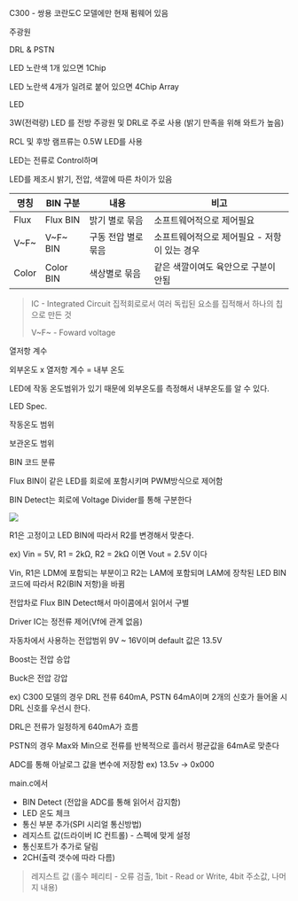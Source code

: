 C300 - 쌍용 코란도C 모델에만 현재 펌웨어 있음

주광원

DRL & PSTN

LED 노란색 1개 있으면 1Chip

LED 노란색 4개가 일려로 붙어 있으면 4Chip Array



LED

3W(전력량) LED 를 전방 주광원 및 DRL로 주로 사용 (밝기 만족을 위해 와트가 높음)

RCL 및 후방 램프류는 0.5W LED를 사용

LED는 전류로 Control하며

LED를 제조시 밝기, 전압, 색깔에 따른 차이가 있음

| 명칭  | BIN 구분  | 내용                | 비고                                         |
| ----- | --------- | ------------------- | -------------------------------------------- |
| Flux  | Flux BIN  | 밝기 별로 묶음      | 소프트웨어적으로 제어필요                    |
| V~F~  | V~F~ BIN  | 구동 전압 별로 묶음 | 소프트웨어적으로 제어필요 - 저항이 있는 경우 |
| Color | Color BIN | 색상별로 묶음       | 같은 색깔이여도 육안으로 구분이 안됨         |

> IC - Integrated Circuit 집적회로로서 여러 독립된 요소를 집적해서 하나의 칩으로 만든 것
>
> V~F~ - Foward voltage

열저항 계수 

외부온도 x 열저항 계수 = 내부 온도

LED에 작동 온도범위가 있기 때문에 외부온도를 측정해서 내부온도를 알 수 있다.

LED  Spec.

작동온도 범위

보관온도 범위

BIN 코드 분류



Flux BIN이 같은 LED를 회로에 포함시키며 PWM방식으로 제어함

BIN Detect는 회로에 Voltage Divider를 통해 구분한다

![](https://upload.wikimedia.org/wikipedia/commons/thumb/8/8f/Voltage_divider.svg/698px-Voltage_divider.svg.png)

 R1은 고정이고 LED BIN에 따라서 R2를 변경해서 맞춘다.

ex) Vin = 5V, R1 = 2kΩ, R2 = 2kΩ 이면 Vout = 2.5V 이다

Vin, R1은 LDM에 포함되는 부분이고 R2는 LAM에 포함되며 LAM에 장착된 LED BIN코드에 따라서 R2(BIN 저항)을 바뀜

전압차로 Flux BIN Detect해서 마이콤에서 읽어서 구별

Driver IC는 정전류 제어(Vf에 관계 없음)

자동차에서 사용하는 전압범위 9V ~ 16V이며 default 값은 13.5V

Boost는 전압 승압

Buck은 전압 강압

ex) C300 모델의 경우 DRL 전류 640mA, PSTN 64mA이며 2개의 신호가 들어올 시 DRL 신호를 우선시 한다.

DRL은 전류가 일정하게  640mA가 흐름 

PSTN의 경우 Max와 Min으로 전류를 반복적으로 흘러서 평균값을 64mA로 맞춘다

ADC를 통해 아날로그 값을 변수에 저장함 ex) 13.5v -> 0x000

main.c에서 

- BIN Detect (전압을 ADC를 통해 읽어서 감지함)
- LED 온도 체크
- 통신 부분 추가(SPI 시리얼 통신방법)
- 레지스트 값(드라이버 IC 컨트롤) - 스펙에 맞게 설정
- 통신포트가 추가로 달림
- 2CH(출력 갯수에 따라 다름)

> 레지스트 값 (홀수 페리티 - 오류 검출, 1bit - Read or Write, 4bit 주소값, 나머지 내용)

